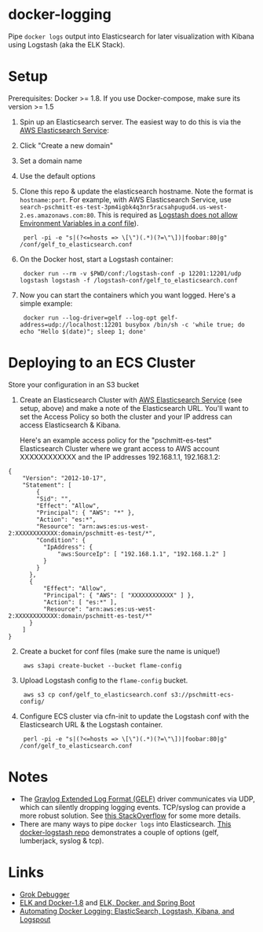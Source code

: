 # docker-logging

Pipe `docker logs` output into Elasticsearch for later visualization with Kibana using Logstash (aka the ELK Stack).

# Setup

Prerequisites:  Docker >= 1.8.  If you use Docker-compose, make sure its version >= 1.5

1. Spin up an Elasticsearch server. The easiest way to do this is via
   the
   [AWS Elasticsearch Service](https://aws.amazon.com/elasticsearch-service/):

  1. Click "Create a new domain"
  2. Set a domain name
  3. Use the default options

2. Clone this repo & update the elasticsearch hostname. Note the
   format is `hostname:port`.  For example, with AWS Elasticsearch Service, use
   `search-pschmitt-es-test-3pm4igbk4q3nr5racsahpugud4.us-west-2.es.amazonaws.com:80`.  This is required as [Logstash does not allow Environment Variables in a conf file](https://github.com/elastic/logstash/issues/1910#issuecomment-59634201)).

        perl -pi -e "s|(?<=hosts => \[\")(.*)(?=\"\])|foobar:80|g" /conf/gelf_to_elasticsearch.conf

3. On the Docker host, start a Logstash container:

        docker run --rm -v $PWD/conf:/logstash-conf -p 12201:12201/udp logstash logstash -f /logstash-conf/gelf_to_elasticsearch.conf

4. Now you can start the containers which you want logged.  Here's a simple example:

        docker run --log-driver=gelf --log-opt gelf-address=udp://localhost:12201 busybox /bin/sh -c 'while true; do echo "Hello $(date)"; sleep 1; done'

# Deploying to an ECS Cluster

Store your configuration in an S3 bucket

1. Create an Elasticsearch Cluster with
   [AWS Elasticsearch Service](https://aws.amazon.com/elasticsearch-service/)
   (see setup, above) and make a note of the Elasticsearch URL.
   You'll want to set the Access Policy so both the cluster and your
   IP address can access Elasticsearch & Kibana.

   Here's an example access policy for the "pschmitt-es-test"
   Elasticsearch Cluster where we grant access to AWS account XXXXXXXXXXXX and
   the IP addresses 192.168.1.1, 192.168.1.2:

```
{
    "Version": "2012-10-17",
    "Statement": [
        {
	    "Sid": "",
	    "Effect": "Allow",
	    "Principal": { "AWS": "*" },
	    "Action": "es:*",
	    "Resource": "arn:aws:es:us-west-2:XXXXXXXXXXXX:domain/pschmitt-es-test/*",
	    "Condition": {
		  "IpAddress": {
		      "aws:SourceIp": [ "192.168.1.1", "192.168.1.2" ]
		  }
	    }
	  },
	  {
	      "Effect": "Allow",
	      "Principal": { "AWS": [ "XXXXXXXXXXXX" ] },
	      "Action": [ "es:*" ],
	      "Resource": "arn:aws:es:us-west-2:XXXXXXXXXXXX:domain/pschmitt-es-test/*"
	  }
    ]
}
```

2. Create a bucket for conf files (make sure the name is unique!)

        aws s3api create-bucket --bucket flame-config

3. Upload Logstash config to the `flame-config` bucket.

        aws s3 cp conf/gelf_to_elasticsearch.conf s3://pschmitt-ecs-config/

4. Configure ECS cluster via cfn-init to update the Logstash conf with the Elasticsearch URL & the Logstash container.

        perl -pi -e "s|(?<=hosts => \[\")(.*)(?=\"\])|foobar:80|g" /conf/gelf_to_elasticsearch.conf



# Notes

* The
  [Graylog Extended Log Format (GELF)](https://www.graylog.org/resources/gelf/)
  driver communicates via UDP, which can silently dropping logging
  events.  TCP/syslog can provide a more robust solution.  See
  [this StackOverflow](http://stackoverflow.com/a/33816663/40785) for
  some more details.
* There are many ways to pipe `docker logs` into Elasticsearch.
  [This docker-logstash repo](https://github.com/edefaria/docker-logstash)
  demonstrates a couple of options (gelf, lumberjack, syslog & tcp).

# Links

* [Grok Debugger](http://grokdebug.herokuapp.com/)
* [ELK and Docker-1.8](http://www.labouisse.com/how-to/2015/09/14/elk-and-docker-1-8/) and [ELK, Docker, and Spring Boot](http://www.labouisse.com/how-to/2015/09/23/elk-docker-and-spring-boot/)
* [Automating Docker Logging: ElasticSearch, Logstash, Kibana, and Logspout](http://nathanleclaire.com/blog/2015/04/27/automating-docker-logging-elasticsearch-logstash-kibana-and-logspout/)
